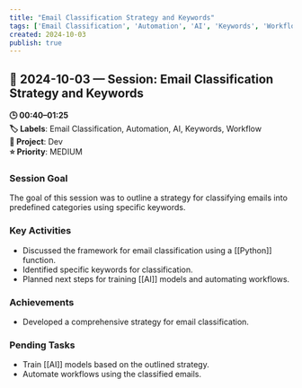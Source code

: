 ```yaml
---
title: "Email Classification Strategy and Keywords"
tags: ['Email Classification', 'Automation', 'AI', 'Keywords', 'Workflow']
created: 2024-10-03
publish: true
---
```


## 📅 2024-10-03 — Session: Email Classification Strategy and Keywords

**🕒 00:40–01:25**  
**🏷️ Labels**: Email Classification, Automation, AI, Keywords, Workflow  
**📂 Project**: Dev  
**⭐ Priority**: MEDIUM  


### Session Goal
The goal of this session was to outline a strategy for classifying emails into predefined categories using specific keywords.

### Key Activities
- Discussed the framework for email classification using a [[Python]] function.
- Identified specific keywords for classification.
- Planned next steps for training [[AI]] models and automating workflows.

### Achievements
- Developed a comprehensive strategy for email classification.

### Pending Tasks
- Train [[AI]] models based on the outlined strategy.
- Automate workflows using the classified emails.
